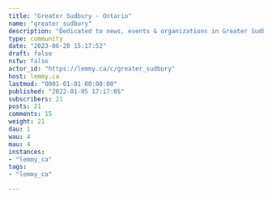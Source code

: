 ```yaml
---
title: "Greater Sudbury - Ontario" 
name: "greater_sudbury"
description: "Dedicated to news, events & organizations in Greater Sudbury, Ontario. Articles & news affecting Northeastern Ontario as a whole are also welcome.Try to keep things positive and help build the community you want to see."
type: community
date: "2023-06-28 15:17:52"
draft: false
nsfw: false
actor_id: "https://lemmy.ca/c/greater_sudbury"
host: lemmy.ca
lastmod: "0001-01-01 00:00:00"
published: "2022-01-05 17:17:05"
subscribers: 21
posts: 21
comments: 15
weight: 21
dau: 1
wau: 4
mau: 4
instances:
- "lemmy_ca"
tags: 
- "lemmy_ca"

---
```


